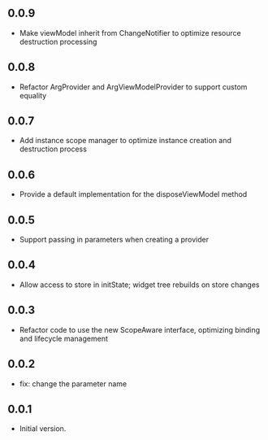 ## 0.0.9

* Make viewModel inherit from ChangeNotifier to optimize resource destruction processing

## 0.0.8

* Refactor ArgProvider and ArgViewModelProvider to support custom equality

## 0.0.7

* Add instance scope manager to optimize instance creation and destruction process

## 0.0.6

* Provide a default implementation for the disposeViewModel method

## 0.0.5

* Support passing in parameters when creating a provider

## 0.0.4

* Allow access to store in initState; widget tree rebuilds on store changes

## 0.0.3

* Refactor code to use the new ScopeAware interface, optimizing binding and lifecycle management

## 0.0.2

* fix: change the parameter name

## 0.0.1

* Initial version. 
